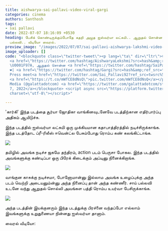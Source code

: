 ```yaml
---
title: aishwarya-sai-pallavi-video-viral-gargi
categories: cinema
authors: Santhosh
tags:
- sai pallavi
date: 2022-07-07 18:16:09 +0530
heading: பேசிக் கொண்டிருக்கும்போதே கதறி அழுத ஐஸ்வர்யா லட்சுமி.. ஆறுதல் சொன்ன சாய்
  பல்லவி.. வீடியோ வைரல்.
preview_image: "/images/2022/07/07/sai-pallavi-aishwarya-lakshmi-video-jpg.jpeg"
image_uploader: []
code: "<blockquote class=\"twitter-tweet\"><p lang=\"ta\" dir=\"ltr\">மேடையில் கண்கலங்கிய
  <a href=\"https://twitter.com/hashtag/AishwaryaLekshmi?src=hash&amp;ref_src=twsrc%5Etfw\">#AishwaryaLekshmi</a>
  \U0001F97A, ஆறுதல் சொன்ன <a href=\"https://twitter.com/hashtag/SaiPallavi?src=hash&amp;ref_src=twsrc%5Etfw\">#SaiPallavi</a>
  ❤️| <a href=\"https://twitter.com/hashtag/Gargi?src=hash&amp;ref_src=twsrc%5Etfw\">#Gargi</a>
  Press meet<a href=\"https://twitter.com/Sai_Pallavi92?ref_src=twsrc%5Etfw\">@Sai_Pallavi92</a>
  <a href=\"https://t.co/mWfCE8dNsQ\">pic.twitter.com/mWfCE8dNsQ</a></p>&mdash; Galatta
  Media (@galattadotcom) <a href=\"https://twitter.com/galattadotcom/status/1545018801762099200?ref_src=twsrc%5Etfw\">July
  7, 2022</a></blockquote> <script async src=\"https://platform.twitter.com/widgets.js\"
  charset=\"utf-8\"></script>"

---
```

'கார்கி' இந்த படத்தை சூர்யா ஜோதிகா வாங்கினவுடனேவே படத்திற்கான எதிர்பார்ப்பு அதிகம் ஆயிடுச்சு.

இந்த படத்தில் ஐஸ்வர்யா லட்சுமி ஒரு முக்கியமான கதாபாத்திரத்தில் நடிச்சிருக்காங்க. இந்த படத்தோட ப்ரீ-ரிலீஸ் ஈவென்ட்ல பேசும்போது ரொம்ப கண் கலங்கிட்டாங்க.

![](/images/2022/07/07/gargi-pre-release-event-2-webp.jpeg)

தமிழில் அவங்க நடிச்ச ஜகமே தந்திரம், action படம் பெருசா போகல. இந்த படத்தில் அவங்களுக்கு கண்டிப்பா ஒரு பிரேக் கிடைக்கும் அப்டினு நினைக்கிறாங்க.

![](/images/2022/07/07/gargi-pre-release-event-2-jpg.jpeg)

வாங்குன காசுக்கு நடிச்சமா, போனோமான்னு இல்லாம அவங்க உழைப்புக்கு அந்த படம் வெற்றி அடையனும்ன்னு அந்த நினைப்பு தான் அந்த கண்ணீர். சாய் பல்லவி உடனே வந்து ஆறுதல் சொல்லி அவங்கள பத்தி ரொம்ப உயர்வா பேசிருக்காங்க.

![](/images/2022/07/07/gargi-pre-release-event-1-webp.jpeg)

அந்த படத்தின் இயக்குனரும் இந்த படத்துக்கு பிரச்னை வந்தப்போ எல்லாம் இவங்களுக்கு உறுதுணையா நின்னது ஐஸ்வர்யா தானாம்.

வைரல் வீடியோ:
